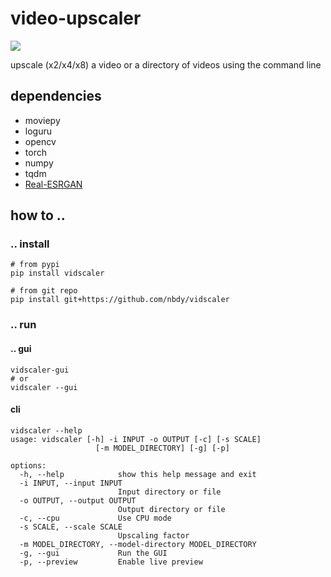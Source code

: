 # video-upscaler

[![](http://github-actions.40ants.com/nbdy/vidscaler/matrix.svg)](https://github.com/nbdy/vidscaler)

upscale (x2/x4/x8) a video or a directory of videos using the command line

## dependencies
- moviepy
- loguru
- opencv
- torch
- numpy
- tqdm
- [Real-ESRGAN](https://github.com/sberbank-ai/Real-ESRGAN)


## how to ..

### .. install

```shell
# from pypi
pip install vidscaler

# from git repo
pip install git+https://github.com/nbdy/vidscaler
```

### .. run

#### .. gui

```shell
vidscaler-gui
# or
vidscaler --gui
```

#### cli

```shell
vidscaler --help
usage: vidscaler [-h] -i INPUT -o OUTPUT [-c] [-s SCALE]
                   [-m MODEL_DIRECTORY] [-g] [-p]

options:
  -h, --help            show this help message and exit
  -i INPUT, --input INPUT
                        Input directory or file
  -o OUTPUT, --output OUTPUT
                        Output directory or file
  -c, --cpu             Use CPU mode
  -s SCALE, --scale SCALE
                        Upscaling factor
  -m MODEL_DIRECTORY, --model-directory MODEL_DIRECTORY
  -g, --gui             Run the GUI
  -p, --preview         Enable live preview
```
